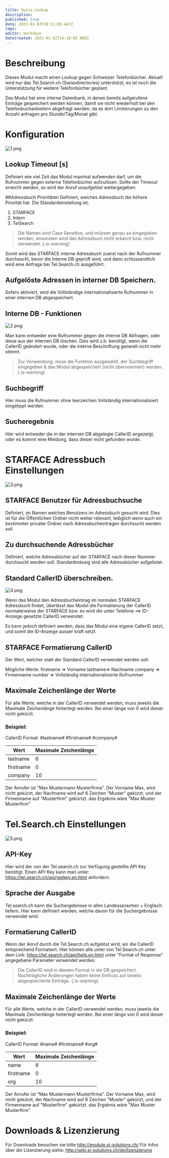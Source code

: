 ```yaml
---
title: Swiss-Lookup
description: 
published: true
date: 2023-01-03T10:11:05.467Z
tags: 
editor: markdown
dateCreated: 2023-01-02T14:18:05.809Z
---
```


# Beschreibung
Dieses Modul macht einen Lookup gegen Schweizer Telefonbücher. Aktuell wird nur das Tel.Search<span></span>.ch (Swissdirectories) unterstützt, es ist noch die Unterstützung für weitere Telefonbücher geplant.

Das Modul hat eine interne Datenbank, in denen bereits aufgerufene Einträge gespeichert werden können, damit sie nicht wiederholt bei den Telefonbuchanbietern abgefragt werden, da es dort Limitierungen zu den Anzahl anfragen pro Stunde/Tag/Monat gibt.

# Konfiguration

![1.png](/uploads/swiss-lookup/1.png)

## Lookup Timeout \[s\]
Definiert wie viel Zeit das Modul maximal aufwenden darf, um die Rufnummer gegen externe Telefonbücher aufzulösen. Sollte der Timeout erreicht werden, so wird der Anruf unaufgelöst weitergegeben.

##Adressbuch Prioritäten
Definiert, welches Adressbuch die höhere Priorität hat. 
Die Standardeinstellung ist: 
1. STARFACE
2. Intern
3. TelSearch

> Die Namen sind Case Sensitive, und müssen genau so eingegeben werden, ansonsten wird das Adressbuch nicht erkannt bzw. nicht verwendet.
{.is-warning}


Somit wird das STARFACE interne Adressbuch zuerst nach der Rufnummer durchsucht, bevor die Interne DB geprüft wird, und dann schlussendlich wird eine Anfrage bei Tel.Search<span></span>.ch ausgeführt.

## Aufgelöste Adressen in interner DB Speichern.
Sofern aktiviert, wird die Vollständige internationalisierte Rufnummer in einer internen DB abgespeichert.

## Interne DB - Funktionen

![2.png](/uploads/swiss-lookup/2.png)

Man kann entweder eine Rufnummer gegen die interne DB Abfragen, oder diese aus der internen DB löschen. Dies wird z.b. benötigt, wenn die CallerID geändert wurde, oder die interne Beschriftung generell nicht mehr stimmt.

> Zur Verwendung, muss die Funktion ausgewählt, der Suchbegriff eingegeben & das Modul abgespeichert (nicht übernommen) werden.
{.is-warning}


## Suchbegriff
Hier muss die Rufnummer ohne leerzeichen Vollständig internationalisiert eingetippt werden.

## Sucheregebnis
Hier wird entweder die in der internen DB abgelegte CallerID angezeigt, oder es kommt eine Meldung, dass dieser nicht gefunden wurde.

# STARFACE Adressbuch Einstellungen

![3.png](/uploads/swiss-lookup/3.png)

## STARFACE Benutzer für Adressbuchsuche
Definiert, im Namen welches Benutzers im Adressbuch gesucht wird. Dies ist für die Öffentlichen Ordner nicht weiter relevant, lediglich wenn auch ein bestimmter privater Ordner nach Adressbucheinträgen durchsucht werden soll.

## Zu durchsuchende Adressbücher
Definiert, welche Adressbücher auf der STARFACE nach dieser Nummer durchsucht werden soll. Standardmässig sind alle Adressbücher aufgelistet.

## Standard CallerID überschreiben.

![4.png](/uploads/swiss-lookup/4.png)

Wenn das Modul den Adressbucheintrag im normalen STARFACE Adressbuch findet, überlässt das Modul die Formatierung der CallerID normalerweise der STARFACE bzw. es wird die unter Telefone ==> ID-Anzeige gesetzte CallerID verwendet.

Es kann jedoch definiert werden, dass das Modul eine eigene CallerID setzt, und somit die ID-Anzeige ausser kraft setzt.

## STARFACE Formatierung CallerID
Der Wert, welcher statt der Standard CallerID verwendet werden soll.

Mögliche Werte:
firstname => Vorname
lastname=> Nachname
company => Firmenname
number => Vollständig internationalisierte Rufnummer

## Maximale Zeichenlänge der Werte
Für alle Werte, welche in der CallerID verwendet werden, muss jeweils die Maximale Zeichenlänge hinterlegt werden. Bei einer länge von 0 wird dieser nicht gekürzt.

### Beispiel:
CallerID Format: #lastname# #firstname# #company#

| Wert | Maximale Zeichenlänge|
|---|---|
| lastname | 6 |
| firstname | 0 |
| company | 10 |

Der Anrufer ist "Max Mustermann Musterfirma".
Der Vorname Max, wird nicht gekürzt, der Nachname wird auf 6 Zeichen "Muster" gekürzt, und der Firmenname auf "Musterfirm" gekürtzt. das Ergebnis wäre "Max Muster Musterfirm"

# Tel.Search<span></span>.ch Einstellungen

![5.png](/uploads/swiss-lookup/5.png)

## API-Key
Hier wird der von der Tel.search<span></span>.ch zur Verfügung gestellte API Key benötigt.
Einen API-Key kann man unter: https://tel.search.ch/api/getkey.en.html anfordern.

## Sprache der Ausgabe
Tel.search.<span></span>ch kann die Suchergebnisse in allen Landessprachen + Englisch liefern. Hier kann definiert werden, welche davon für die Suchergebnisse verwendet wird.

## Formatierung CallerID
Wenn der Anruf durch die Tel.Search.<span></span>ch aufgelöst wird, wir die CallerID entsprechend Formatiert. Hier können alle unter von Tel.Search.ch unter dem Link: https://tel.search.ch/api/help.en.html unter "Format of Response" angegebene Parameter verwendet werden.

> Die CallerID wird in diesem Format in die DB gespeichert. Nachträgliche Änderungen haben keine Einfluss auf bereits abgespeicherte Einträge. 
{.is-warning}

## Maximale Zeichenlänge der Werte
Für alle Werte, welche in der CallerID verwendet werden, muss jeweils die Maximale Zeichenlänge hinterlegt werden. Bei einer länge von 0 wird dieser nicht gekürzt.

### Beispiel:
CallerID Format: #name# #firstname# #org#

| Wert | Maximale Zeichenlänge|
|---|---|
| name | 6 |
| firstname | 0 |
| org | 10 |

Der Anrufer ist "Max Mustermann Musterfirma".
Der Vorname Max, wird nicht gekürzt, der Nachname wird auf 6 Zeichen "Muster" gekürzt, und der Firmenname auf "Musterfirm" gekürtzt. das Ergebnis wäre "Max Muster Musterfirm"

# Downloads & Lizenzierung
Für Downloads besuchen sie bitte http://module.si-solutions.ch/
Für Infos über die Lizenzierung siehe: http://wiki.si-solutions.ch/de/lizenzierung